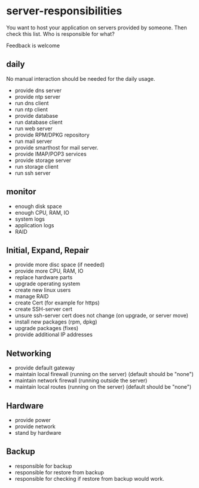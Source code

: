 # server-responsibilities

You want to host your application on servers provided by someone. Then check this list. Who is responsible for what?

Feedback is welcome


## daily

No manual interaction should be needed for the daily usage.

* provide dns server
* provide ntp server
* run dns client
* run ntp client
* provide database
* run database client
* run web server
* provide RPM/DPKG repository
* run mail server
* provide smarthost for mail server.
* provide IMAP/POP3 services
* provide storage server
* run storage client
* run ssh server

## monitor
* enough disk space
* enough CPU, RAM, IO
* system logs
* application logs
* RAID

## Initial, Expand, Repair
* provide more disc space (if needed)
* provide more CPU, RAM, IO
* replace hardware parts
* upgrade operating system
* create new linux users
* manage RAID
* create Cert (for example for https)
* create SSH-server cert
* unsure ssh-server cert does not change (on upgrade, or server move)
* install new packages (rpm, dpkg)
* upgrade packages (fixes)
* provide additional IP addresses

## Networking
* provide default gateway
* maintain local firewall (running on the server) (default should be "none")
* maintain network firewall (running outside the server)
* maintain local routes (running on the server) (default should be "none")

## Hardware
* provide power
* provide network
* stand by hardware

## Backup
* responsible for backup
* responsible for restore from backup
* responsible for checking if restore from backup would work.
